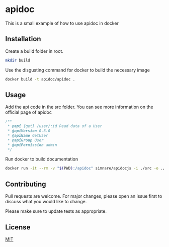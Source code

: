 # apidoc

This is a small example of how to use apidoc in docker

## Installation

Create a build folder in root.

```bash
mkdir build
```

Use the disgusting command for docker to build the necessary image

```bash
docker build -t apidoc/apidoc .
```

## Usage

Add the api code in the src folder. You can see more information on the official page of apidoc

```javascript
/**
 * @api {get} /user/:id Read data of a User
 * @apiVersion 0.3.0
 * @apiName GetUser
 * @apiGroup User
 * @apiPermission admin
 */
```


Run docker to build documentation
```bash
docker run -it --rm -v "$(PWD):/apidoc" simnare/apidocjs -i ./src -o ./build/doc -v
```

## Contributing
Pull requests are welcome. For major changes, please open an issue first to discuss what you would like to change.

Please make sure to update tests as appropriate.

## License
[MIT](https://choosealicense.com/licenses/mit/)
